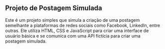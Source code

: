 ## Projeto de Postagem Simulada

Este é um projeto simples que simula a criação de uma postagem semelhante a plataformas de redes sociais como Facebook, LinkedIn, entre outras. 
Ele utiliza HTML, CSS e JavaScript para criar uma interface de usuário básica e se comunica com uma API fictícia para criar uma postagem simulada.

